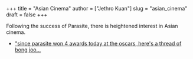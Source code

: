 +++
title = "Asian Cinema"
author = ["Jethro Kuan"]
slug = "asian_cinema"
draft = false
+++

Following the success of Parasite, there is heightened interest in
Asian cinema.

-   ["since parasite won 4 awards today at the oscars, here's a thread of bong joo...](https://twitter.com/MillennialOfMNL/status/1226731333591846916?s=20)